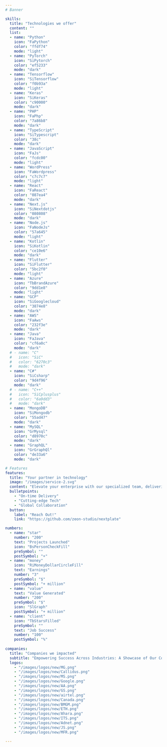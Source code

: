 ```yaml
---
# Banner

skills:
  title: "Technologies we offer"
  content: ""
  list:
  - name: "Python"
    icon: "FaPython"
    color: "ffdf74"
    mode: "light"
  - name: "PyTorch"
    icon: "SiPytorch"
    color: "ef5233"
    mode: "dark"  
  - name: "Tensorflow"
    icon: "SiTensorflow"
    color: "f0b93a"
    mode: "light"  
  - name: "Keras"
    icon: "SiKeras"
    color: "c90000"
    mode: "dark"
  - name: "PHP"
    icon: "FaPhp"
    color: "7a86b8"
    mode: "dark"
  - name: "TypeScript"
    icon: "SiTypescript"
    color: "38c"
    mode: "dark"
  - name: "JavaScript"
    icon: "FaJs"
    color: "fcdc00"
    mode: "light"
  - name: "WordPress"
    icon: "FaWordpress"
    color: "c7c7c7"
    mode: "light"
  - name: "React"
    icon: "FaReact"
    color: "087ea4"
    mode: "dark"
  - name: "Next.js"
    icon: "SiNextdotjs"
    color: "080808"
    mode: "dark"
  - name: "Node.js"
    icon: "FaNodeJs"
    color: "57a645"
    mode: "light"
  - name: "Kotlin"
    icon: "SiKotlin"
    color: "ce10e6"
    mode: "dark"
  - name: "Flutter"
    icon: "SiFlutter"
    color: "5bc2f0"
    mode: "light"
  - name: "Azure"
    icon: "TbBrandAzure"
    color: "9dd1e8"
    mode: "light"
  - name: "GCP"
    icon: "SiGooglecloud"
    color: "3874e8"
    mode: "dark"
  - name: "AWS"
    icon: "FaAws"
    color: "232f3e"
    mode: "dark"
  - name: "Java"
    icon: "FaJava"
    color: "cf6a0c"
    mode: "dark"
  # - name: "C"
  #   icon: "SiC"
  #   color: "6270c3"
  #   mode: "dark"
  - name: "C#"
    icon: "SiCsharp"
    color: "9d4f96"
    mode: "dark"
  # - name: "C++"
  #   icon: "SiCplusplus"
  #   color: "6a9dd3"
  #   mode: "dark"
  - name: "MongoDB"
    icon: "SiMongodb"
    color: "55ad47"
    mode: "dark"
  - name: "MySQL"
    icon: "GrMysql"
    color: "d8970c"
    mode: "dark"
  - name: "GraphQL"
    icon: "GrGraphQl"
    color: "de33a6"
    mode: "dark"

# Features
features:
  title: "Your partner in technology"
  image: "/images/service-2.svg"
  content: "Elevate your enterprise with our specialized team, delivering tailor-made, innovative solutions that align seamlessly with your strategic goals."
  bulletpoints:
    - "On-time Delivery"
    - "Cutting-edge Tech"
    - "Global Collaboration"
  button:
    label: "Reach Out!"
    link: "https://github.com/zeon-studio/nextplate"

numbers:
  - name: "star"
    number: "200"
    text: "Projects Launched"
    icon: "BsPersonCheckFill"
    preSymbol: ""
    postSymbol: "+"
  - name: "money"
    icon: "RiMoneyDollarCircleFill"
    text: "Earnings"
    number: "3"
    preSymbol: "$"
    postSymbol: "+ million"
  - name: "value"
    text: "Value Generated"
    number: "200"
    preSymbol: "$"
    icon: "SlGraph"
    postSymbol: "+ million"
  - name: "client"
    icon: "TbStarsFilled"
    preSymbol: ""
    text: "Job Success"
    number: "100"
    postSymbol: "%"
  
companies:  
  title: "Companies we impacted"
  subtitle: "Empowering Success Across Industries: A Showcase of Our Collaborative Ventures"
  logos:
    - "/images/logos/new/MG.png"
    - "/images/logos/new/Callidus.png"
    - "/images/logos/new/MS.png"
    - "/images/logos/new/Google.png"
    - "/images/logos/new/AA.png"
    - "/images/logos/new/GS.png"
    - "/images/logos/new/airtel.png"
    - "/images/logos/new/Canada.png"
    - "/images/logos/new/BMGM.png"
    - "/images/logos/new/ETH.png"
    - "/images/logos/new/Ahara.png"
    - "/images/logos/new/ITS.png"
    - "/images/logos/new/Adnet.png"
    - "/images/logos/new/JS.png"
    - "/images/logos/new/MFR.png"

---
```

